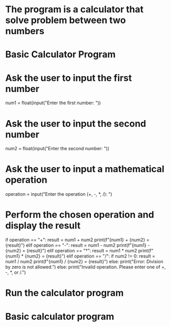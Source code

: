 # The program is a calculator that solve problem between two numbers
# Basic Calculator Program

# Ask the user to input the first number
num1 = float(input("Enter the first number: "))

# Ask the user to input the second number
num2 = float(input("Enter the second number: "))

# Ask the user to input a mathematical operation
operation = input("Enter the operation (+, -, *, /): ")

# Perform the chosen operation and display the result
if operation == "+":
    result = num1 + num2
    print(f"{num1} + {num2} = {result}")
elif operation == "-":
    result = num1 - num2
    print(f"{num1} - {num2} = {result}")
elif operation == "*":
    result = num1 * num2
    print(f"{num1} * {num2} = {result}")
elif operation == "/":
    if num2 != 0:
        result = num1 / num2
        print(f"{num1} / {num2} = {result}")
    else:
        print("Error: Division by zero is not allowed.")
else:
    print("Invalid operation. Please enter one of +, -, *, or /.")

# Run the calculator program
# Basic calculator program
